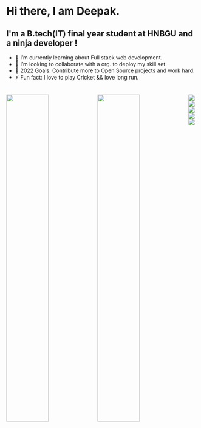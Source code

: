 # Hi there, I am Deepak.

## I'm a B.tech(IT) final year student at HNBGU and a ninja developer !

- 🌱 I’m currently learning about  Full stack web development.
- 👯 I’m looking to collaborate with a org. to deploy my skill set.
- 🥅 2022 Goals: Contribute more to Open Source projects and work hard.
- ⚡ Fun fact: I love to play Cricket && love long run.

<br/>


<img align="left" width=47% src="https://github-readme-stats.vercel.app/api?username=deepak2810&show_icons=true&theme=radical" /> 
<img align="left" width=47% src="https://github-readme-stats.vercel.app/api/top-langs/?username=anuraghazra&layout=compact " />

<img align="left" src="https://img.shields.io/badge/c++-%2300599C.svg?style=for-the-badge&logo=c%2B%2B&logoColor=white" />
<img align="left" src="https://img.shields.io/badge/css3-%231572B6.svg?style=for-the-badge&logo=css3&logoColor=white" />

<br />


<img align="left" src="https://img.shields.io/badge/javascript-%23323330.svg?style=for-the-badge&logo=javascript&logoColor=%23F7DF1E" />
<img align="left" src="https://img.shields.io/badge/python-3670A0?style=for-the-badge&logo=python&logoColor=ffdd54" />
<img align="left" src="https://img.shields.io/badge/django-%23092E20.svg?style=for-the-badge&logo=django&logoColor=white" />




